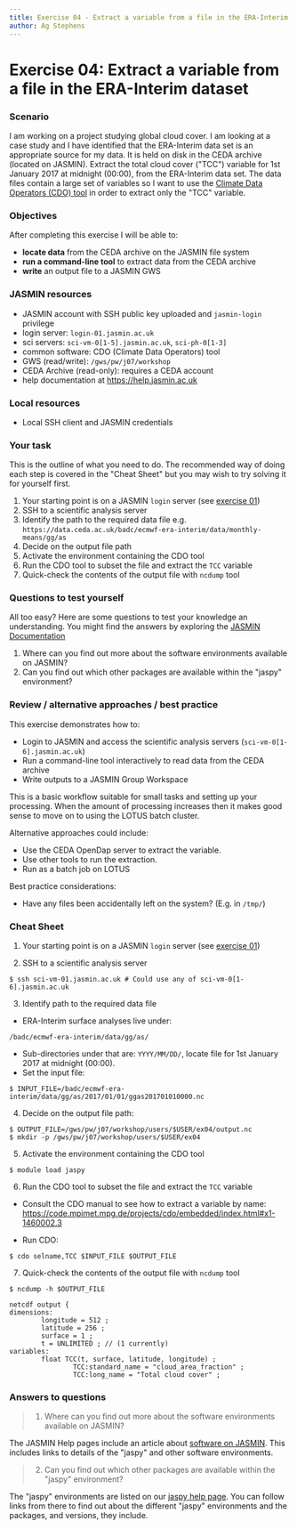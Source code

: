 ```yaml
---
title: Exercise 04 - Extract a variable from a file in the ERA-Interim dataset
author: Ag Stephens
---
```


# Exercise 04: Extract a variable from a file in the ERA-Interim dataset

### Scenario

I am working on a project studying global cloud cover. I am looking at a case study and I have identified that the ERA-Interim data set is an appropriate source for my data. It is held on disk in the CEDA archive (located on JASMIN). Extract the total cloud cover ("TCC") variable for 1st January 2017 at midnight (00:00), from the ERA-Interim data set. The data files contain a large set of variables so I want to use the [Climate Data Operators (CDO) tool](https://code.mpimet.mpg.de/projects/cdo) in order to extract only the "TCC" variable.

### Objectives

After completing this exercise I will be able to:

- **locate data** from the CEDA archive on the JASMIN file system
- **run a command-line tool** to extract data from the CEDA archive
- **write** an output file to a JASMIN GWS

### JASMIN resources

- JASMIN account with SSH public key uploaded and `jasmin-login` privilege
- login server: `login-01.jasmin.ac.uk`
- sci servers: `sci-vm-0[1-5].jasmin.ac.uk`, `sci-ph-0[1-3]`
- common software: CDO (Climate Data Operators) tool
- GWS (read/write): `/gws/pw/j07/workshop`
- CEDA Archive (read-only): requires a CEDA account
- help documentation at https://help.jasmin.ac.uk

### Local resources

- Local SSH client and JASMIN credentials

### Your task

This is the outline of what you need to do. The recommended way of doing each step is covered in the "Cheat Sheet" but you may wish to try solving it for yourself first.

 1. Your starting point is on a JASMIN `login` server (see [exercise 01](../ex01))
 1. SSH to a scientific analysis server
 1. Identify the path to the required data file e.g. `https://data.ceda.ac.uk/badc/ecmwf-era-interim/data/monthly-means/gg/as`
 1. Decide on the output file path
 1. Activate the environment containing the CDO tool
 1. Run the CDO tool to subset the file and extract the `TCC` variable
 1. Quick-check the contents of the output file with `ncdump` tool

### Questions to test yourself

All too easy? Here are some questions to test your knowledge an understanding. You might find the answers by exploring the [JASMIN Documentation](https://help.jasmin.ac.uk)

 1. Where can you find out more about the software environments available on JASMIN?
 2. Can you find out which other packages are available within the "jaspy" environment?

### Review / alternative approaches / best practice

This exercise demonstrates how to:

- Login to JASMIN and access the scientific analysis servers (`sci-vm-0[1-6].jasmin.ac.uk`)
- Run a command-line tool interactively to read data from the CEDA archive
- Write outputs to a JASMIN Group Workspace

This is a basic workflow suitable for small tasks and setting up your processing. When the amount of processing increases then it makes good sense to move on to using the LOTUS batch cluster.

Alternative approaches could include:

- Use the CEDA OpenDap server to extract the variable.
- Use other tools to run the extraction.
- Run as a batch job on LOTUS

Best practice considerations:

- Have any files been accidentally left on the system? (E.g. in `/tmp/`)

### Cheat Sheet

1. Your starting point is on a JASMIN `login` server (see [exercise 01](../ex01))

2. SSH to a scientific analysis server

  ```
  $ ssh sci-vm-01.jasmin.ac.uk # Could use any of sci-vm-0[1-6].jasmin.ac.uk
  ```

3. Identify path to the required data file

  - ERA-Interim surface analyses live under:

   ```
   /badc/ecmwf-era-interim/data/gg/as/
   ```

  * Sub-directories under that are: `YYYY/MM/DD/`, locate file for 1st January 2017 at midnight (00:00).
  * Set the input file:

   ```
   $ INPUT_FILE=/badc/ecmwf-era-interim/data/gg/as/2017/01/01/ggas201701010000.nc
   ```

4. Decide on the output file path:

  ```
  $ OUTPUT_FILE=/gws/pw/j07/workshop/users/$USER/ex04/output.nc
  $ mkdir -p /gws/pw/j07/workshop/users/$USER/ex04
  ```

5. Activate the environment containing the CDO tool

  ```
  $ module load jaspy
  ```

6. Run the CDO tool to subset the file and extract the `TCC` variable

  - Consult the CDO manual to see how to extract a variable by name:
    https://code.mpimet.mpg.de/projects/cdo/embedded/index.html#x1-1460002.3

  - Run CDO:

  ```
  $ cdo selname,TCC $INPUT_FILE $OUTPUT_FILE
  ```

7. Quick-check the contents of the output file with `ncdump` tool

  ```
  $ ncdump -h $OUTPUT_FILE

  netcdf output {
  dimensions:
          longitude = 512 ;
          latitude = 256 ;
          surface = 1 ;
          t = UNLIMITED ; // (1 currently)
  variables:
          float TCC(t, surface, latitude, longitude) ;
                  TCC:standard_name = "cloud_area_fraction" ;
                  TCC:long_name = "Total cloud cover" ;
  ```

### Answers to questions

> 1. Where can you find out more about the software environments available on JASMIN?

The JASMIN Help pages include an article about [software on JASMIN](https://help.jasmin.ac.uk/docs/software-on-jasmin/software-overview/). This includes links to details of the "jaspy" and other software environments.

> 2. Can you find out which other packages are available within the "jaspy" environment?

The "jaspy" environments are listed on our [jaspy help page](https://help.jasmin.ac.uk/docs/software-on-jasmin/jaspy-envs/). You can follow links from there to find out about the different "jaspy" environments and the packages, and versions, they include.
